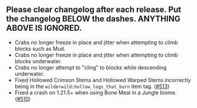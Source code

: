 Please clear changelog after each release.
Put the changelog BELOW the dashes. ANYTHING ABOVE IS IGNORED.
-----------------
- Crabs no longer freeze in place and jitter when attempting to climb blocks such as Mud.
- Crabs no longer freeze in place and jitter when attempting to climb blocks underwater.
- Crabs no longer attempt to "cling" to blocks while descending underwater.
- Fixed Hollowed Crimson Stems and Hollowed Warped Stems incorrectly being in the `wilderwild:hollow_logs_that_burn` item tag. ([#513](https://github.com/FrozenBlock/WilderWild/issues/513))
- Fixed a crash on 1.21.5+ when using Bone Meal in a Jungle biome. ([#510](https://github.com/FrozenBlock/WilderWild/issues/510))
